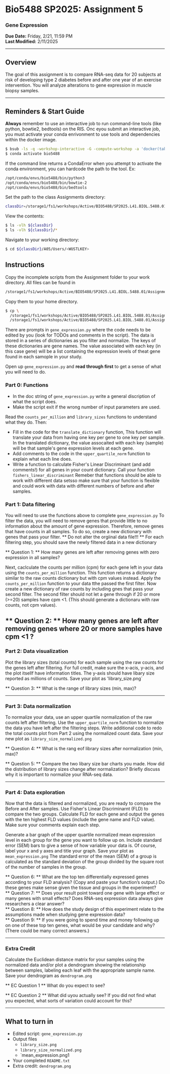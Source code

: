 # Bio5488 SP2025: Assignment 5

### Gene Expression

**Due Date:** Friday, 2/21, 11:59 PM  
**Last Modified:** 2/11/2025

---
## Overview
The goal of this assignment is to compare RNA-seq data for 20 subjects at risk of developing type 2 diabetes before and after one year of an exercise intervention. You will analyze alterations to gene expression in muscle biopsy samples. 

---
## Reminders & Start Guide

**Always** remember to use an interactive job to run command-line tools (like python, bowtie2, bedtools) on the RIS. Onc eyou submit an interactive job, you must activate your conda enrivonment to use tools and dependencies within the docker image. 
 ```bash
 $ bsub -ls -q -workshop-interactive -G -compute-workshop -a 'docker(takinwe1/bio5488:0.0)' /bin/bash 
 $ conda activate bio5488
```

 If the command line returns a CondaError when you attempt to activate the conda environment, you can hardcode the path to the tool. Ex:
 ```bash
/opt/conda/envs/bio5488/bin/python3
/opt/conda/envs/bio5488/bin/bowtie-2
/opt/conda/envs/bio5488/bin/bedtools
```

 Set the path to the class Assignments directory:
```bash
classDir=/storage1/fs1/workshops/Active/BIO5488/SP2025.L41.BIOL.5488.01/Assignments
```
View the contents:
```bash
$ ls -vlh ${classDir}
$ ls -vlh ${classDir}/*
```
Navigate to your working directory:
 ```bash
$ cd ${classDir}/A05/Users/<WUSTLKEY>
 ```



 ## Instructions
 Copy the incomplete scripts from the Assignment folder to your work directory.
All files can be found in 
```bash
/storage1/fs1/workshops/Active/BIO5488/SP2025.L41.BIOL.5488.01/Assignments/A04/Assignment_Data/
```
Copy them to your home directory. 

```bash
$ cp \
  /storage1/fs1/workshops/Active/BIO5488/SP2025.L41.BIOL.5488.01/Assignments/A04/Assignment_Data/* \
  /storage1/fs1/workshops/Active/BIO5488/SP2025.L41.BIOL.5488.01/Assignments/A04/Users/<username>/
```
There are prompts in `gene_expression.py` where the code needs to be edited by you (look for TODOs and comments in the script).
The data is stored in a series of dictionaries as you filter and normalize. The keys of these dictionaries are gene names. The value associated with each key (in this case gene) will be a list containing the expression levels of theat gene found in each samople in your study. 

Open up `gene_expression.py` and **read through first** to get a sense of what you will need to do. 

### Part 0: Functions
- In the doc string of `gene_expression.py` write a general discription of what the script does.
- Make the script exit if the wrong number of input parameters are used.

Read the `counts_per_million` and `library_sizes` functions to understand what they do. Then:
 - Fill in the code for the `translate_dictionary` function, This function will translate your data from having one key per gene to one key per sample. In the translated dictionary, the value assocaited with each key (sample) will be that sample's gene expression levels at each gene.
 - Add comments to the code in the `upper_quartile_norm` function to explain what each line does.
 - Write a function to calculate Fisher's Linear Discriminant (and add comments!) for all genes in your count dictionary. Call your function `fishers_linear_discriminant` Remeber that functions should be able to work with different data setsso make sure that your function is flexible and could work with data with different numbers of before and after samples.

### Part 1: Data filtering
You will need to use the functions above to complete `gene_expression.py`
To filter the data, you will need to remove genes that provide little to no information about the amount of gene expression. Therefore, remove genes that have counts in all samples. To do so, create a new dictionary with genes that pass your filter. ** Do not alter the orgiinal data file!!! ** For each filtering step, you should save the newly filtered data in a new dictionary

** Question 1: ** How many genes are left after removing genes with zero expression in all samples?

Next, caclculate the counts per million (cpm) for each gene left in your data using the `counts_per_million` function. This function returns a dictionary similar to the raw counts dictionary but with cpm values instead. 
Apply the `counts_per_million` function to your data tthe passed the first filter. Now create a new dictionary of raw counts by including gnes that pass your second filter. The second filter should not let a gene through if 20 or more (>=20) samples have cpm <1. (This should generate a dictionaru with raw counts, not cpm values).

** Question 2: ** How many genes are left after removing genes where 20 or more samples have cpm <1 ?
---
### Part 2: Data visualization
Plot the library sizes (total counts) for each sample using the raw counts for the genes left after filtering. For full credit, make sure the x-acis, y-acis, and the plot itsellf have information titles. The y-axis should have libary size reported as millions of counts. Save your plot as 'library_size.png`

** Question 3: ** What is the range of library sizes (min, max)?

---
 ### Part 3: Data normalization

To normalize your data, use an upper quartile normalization of the raw counts left after filtering. Use the `upper_quartile_norm` function to normalize the data you have left after the filtering steps. Write additional code to redo the total counts plot from Part 2 using the normalized count data. Save your new plot as `library_size_normalized.png` 

** Question 4: ** What is the rang eof library sizes after normalization (min, max)?

** Question 5: ** Compare the two libary size bar charts you made. How did the distribution of library sizes change after normalization? Briefly discuss why it is important to normalize your RNA-seq data.

---
### Part 4: Data exploration 

Now that the data is filtered and normalized, you are ready to compare the Before and After samples. Use Fisher's Linear Discriminarnt (FLD) to compare the two groups. Calculate FLD for each gene and output the genes with the ten highest FLD values (include the gene name and FLD value). Make sure your comments explain each step. 

Generate a bar graph of the upper quartile normalized mean expression level in each group for the gene you want to follow up on. Include standard error (SEM) bars to give a sense of how variable your data is. Of course, label your x and y axes and title your graph. Save your plot as `mean_expression.png` The standard error of the mean (SEM) of a group is calculated as the standard deviation of the group divided by the square root of the number of samples in the group.   

** Question 6: ** 
What are the top ten differentially expressed genes according to your FLD analysis? (Copy and paste your function’s output.) Do these genes make sense given the tissue and groups in the experiment?    
** Question 7: ** 
Does your result point toward one gene with large effect or many genes with small effects? Does RNA-seq expression data always give researchers a clear answer?    
** Question 8: **
How does the study design of this experiment relate to the assumptions made when studying gene expression data?   
** Question 9: **
If you were going to spend time and money following up on one of these top ten genes, what would be your candidate and why? (There could be many correct answers.)    

---

### Extra Credit

Calculate the Euclidean distance matrix for your samples using the normalized data and/or plot a dendrogram showing the relationship between samples, labeling each leaf with the appropriate sample name. Save your dendrogram as `dendrogram.png`

** EC Question 1 ** 
What do you expect to see? 

** EC Question 2 **
What did uyou actually see? If you did not find what you expected, what sorts of variation could account for this? 

---

## What to turn in
- Edited script: `gene_expression.py`
- Output files
    - `library_size.png`
    - `library_size_normalized.png`
    - `mean_expression.png1
- Your completed `README.txt`
- Extra credit: `dendrogram.png`

